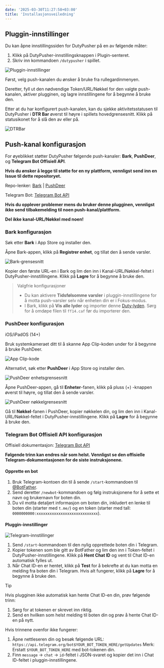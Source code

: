 ```yaml
---
date: '2025-03-30T11:27:58+03:00'
title: 'Installasjonsveiledning'
---
```


## Pluggin-innstillinger

Du kan åpne innstillingssiden for DutyPusher på en av følgende måter:

1. Klikk på DutyPusher-innstillingsknappen i Plugin-senteret.
2. Skriv inn kommandoen `/dutypusher` i spillet.

![Pluggin-innstillinger](https://github.com/MorCherlf/FFXIVDutyPusher/blob/master/Resources/img/settings-no.png?raw=true)

Først, velg push-kanalen du ønsker å bruke fra rullegardinmenyen.

Deretter, fyll ut den nødvendige Token/URL/Nøkkel for den valgte push-kanalen, aktiver plugginen, og lagre innstillingene for å begynne å bruke den.

Etter at du har konfigurert push-kanalen, kan du sjekke aktivitetsstatusen til DutyPusher i **DTR Bar** øverst til høyre i spillets hovedgrensesnitt. Klikk på statusikonet for å slå den av eller på.

![DTRBar](https://github.com/MorCherlf/FFXIVDutyPusher/blob/master/Resources/img/dtrbar-no.png?raw=true)

## Push-kanal konfigurasjon

For øyeblikket støtter DutyPusher følgende push-kanaler: **Bark**, **PushDeer**, og **Telegram Bot Offisiell API**.

**Hvis du ønsker å legge til støtte for en ny plattform, vennligst send inn en Issue til dette repositoryet.**

Repo-lenker: [Bark](https://github.com/Finb/Bark) | [PushDeer](https://github.com/easychen/pushdeer)

Telegram Bot: [Telegram Bot API](https://core.telegram.org/bots/api)

**Hvis du opplever problemer mens du bruker denne plugginen, vennligst ikke send tilbakemelding til noen push-kanal/plattform.**

**Del ikke kanal-URL/Nøkkel med noen!**

### Bark konfigurasjon

Søk etter **Bark** i App Store og installer den.

Åpne Bark-appen, klikk på **Registrer enhet**, og tillat den å sende varsler.

![Bark-grensesnitt](https://github.com/MorCherlf/FFXIVDutyPusher/blob/master/Resources/img/bark-en.jpg?raw=true)

Kopier den første URL-en i Bark og lim den inn i Kanal-URL/Nøkkel-feltet i DutyPusher-innstillingene. Klikk på **Lagre** for å begynne å bruke den.

> Valgfrie konfigurasjoner
>
> - Du kan aktivere **Tidsfølsomme varsler** i pluggin-innstillingene for å motta push-varsler selv når enheten din er i Fokus-modus.
> - I Bark, klikk på **Vis alle lyder** og importer denne [Duty-lyden](https://github.com/MorCherlf/FFXIVDutyPusher/raw/master/Resources/ff14.caf). Sørg for å omdøpe filen til `ff14.caf` før du importerer den.

### PushDeer konfigurasjon

iOS/iPadOS (14+)

Bruk systemkameraet ditt til å skanne App Clip-koden under for å begynne å bruke PushDeer.

![App Clip-kode](https://github.com/easychen/pushdeer/raw/main/doc/image/clipcode.png)

Alternativt, søk etter **PushDeer** i App Store og installer den.

![PushDeer enhetsgrensesnitt](https://github.com/MorCherlf/FFXIVDutyPusher/blob/master/Resources/img/pushdeer-device-en.png?raw=true)

Åpne PushDeer-appen, gå til **Enheter**-fanen, klikk på pluss (+) -knappen øverst til høyre, og tillat den å sende varsler.

![PushDeer nøkkelgrensesnitt](https://github.com/MorCherlf/FFXIVDutyPusher/blob/master/Resources/img/pushdeer-key-en.jpg?raw=true)

Gå til **Nøkkel**-fanen i PushDeer, kopier nøkkelen din, og lim den inn i Kanal-URL/Nøkkel-feltet i DutyPusher-innstillingene. Klikk på **Lagre** for å begynne å bruke den.

### Telegram Bot Offisiell API konfigurasjon

Offisiell dokumentasjon: [Telegram Bot API](https://core.telegram.org/bots#how-do-i-create-a-bot)

**Følgende trinn kan endres når som helst. Vennligst se den offisielle Telegram-dokumentasjonen for de siste instruksjonene.**

#### Opprette en bot

1. Bruk Telegram-kontoen din til å sende `/start`-kommandoen til [@BotFather](https://t.me/botfather).
2. Send deretter `/newbot`-kommandoen og følg instruksjonene for å sette et navn og brukernavn for boten din.
3. Du vil motta detaljert informasjon om boten din, inkludert en lenke til boten din (starter med `t.me/`) og en token (starter med tall: `0000000000:xxxxxxxxxxxxxxxxxxxxxxxxxxxx`).

#### Pluggin-innstillinger

![Telegram-innstillinger](https://github.com/MorCherlf/FFXIVDutyPusher/blob/master/Resources/img/settings-no-telegram.png?raw=true)

1. Send `/start`-kommandoen til den nylig opprettede boten din i Telegram.
2. Kopier tokenen som ble gitt av BotFather og lim den inn i Token-feltet i DutyPusher-innstillingene. Klikk på **Hent Chat ID** og vent til Chat ID-en automatisk fylles ut.
3. Når Chat ID-en er hentet, klikk på **Test** for å bekrefte at du kan motta en melding fra boten din i Telegram. Hvis alt fungerer, klikk på **Lagre** for å begynne å bruke den.

> [!TIP]
>
> Hvis plugginen ikke automatisk kan hente Chat ID-en din, prøv følgende trinn:
>
> 1. Sørg for at tokenen er skrevet inn riktig.
> 2. Send en hvilken som helst melding til boten din og prøv å hente Chat ID-en på nytt.
>
> Hvis trinnene ovenfor ikke fungerer:
>
> 1. Åpne nettleseren din og besøk følgende URL:
>    `https://api.telegram.org/bot$YOUR_BOT_TOKEN_HERE/getUpdates`
>    Merk: Erstatt `$YOUR_BOT_TOKEN_HERE` med bot-tokenen din.
> 2. Finn `message` -> `chat` -> `id`-feltet i JSON-svaret og kopier det inn i Chat ID-feltet i pluggin-innstillingene.